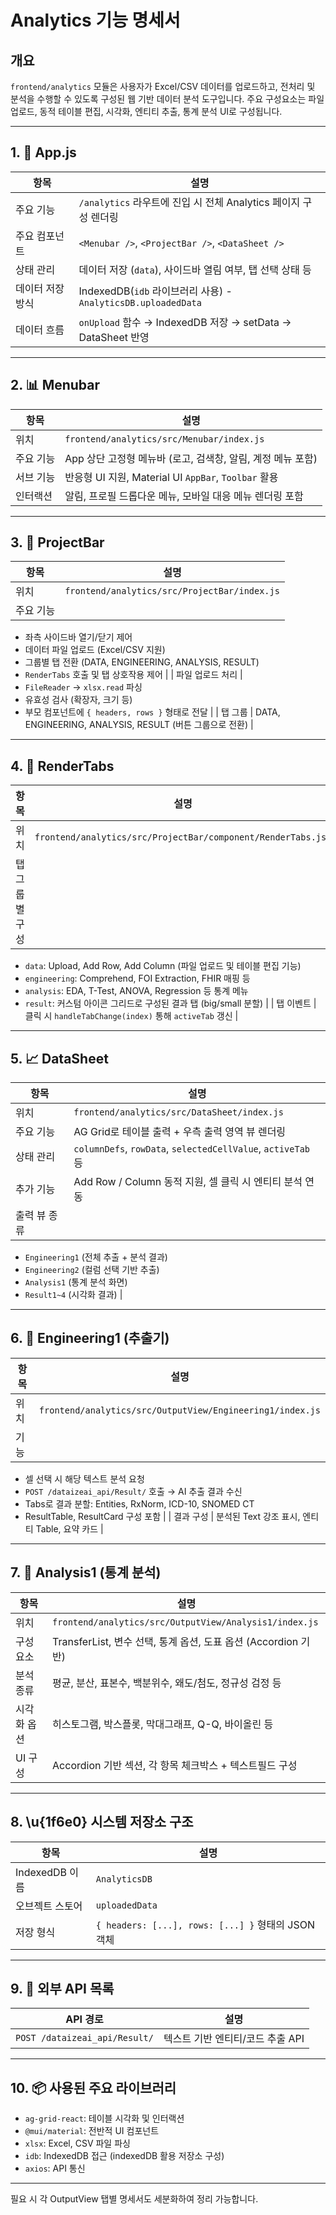 # Analytics 기능 명세서

## 개요

`frontend/analytics` 모듈은 사용자가 Excel/CSV 데이터를 업로드하고, 전처리 및 분석을 수행할 수 있도록 구성된 웹 기반 데이터 분석 도구입니다. 주요 구성요소는 파일 업로드, 동적 테이블 편집, 시각화, 엔티티 추출, 통계 분석 UI로 구성됩니다.

---

## 1. 📄 App.js

| 항목        | 설명                                                     |
| --------- | ------------------------------------------------------ |
| 주요 기능     | `/analytics` 라우트에 진입 시 전체 Analytics 페이지 구성 렌더링         |
| 주요 컴포넌트   | `<Menubar />`, `<ProjectBar />`, `<DataSheet />`       |
| 상태 관리     | 데이터 저장 (`data`), 사이드바 열림 여부, 탭 선택 상태 등                 |
| 데이터 저장 방식 | IndexedDB(`idb` 라이브러리 사용) - `AnalyticsDB.uploadedData` |
| 데이터 흐름    | `onUpload` 함수 → IndexedDB 저장 → setData → DataSheet 반영  |

---

## 2. 📊 Menubar

| 항목    | 설명                                            |
| ----- | --------------------------------------------- |
| 위치    | `frontend/analytics/src/Menubar/index.js`     |
| 주요 기능 | App 상단 고정형 메뉴바 (로고, 검색창, 알림, 계정 메뉴 포함)        |
| 서브 기능 | 반응형 UI 지원, Material UI `AppBar`, `Toolbar` 활용 |
| 인터랙션  | 알림, 프로필 드롭다운 메뉴, 모바일 대응 메뉴 렌더링 포함             |

---

## 3. 📁 ProjectBar

| 항목    | 설명                                           |
| ----- | -------------------------------------------- |
| 위치    | `frontend/analytics/src/ProjectBar/index.js` |
| 주요 기능 |                                              |

* 좌측 사이드바 열기/닫기 제어
* 데이터 파일 업로드 (Excel/CSV 지원)
* 그룹별 탭 전환 (DATA, ENGINEERING, ANALYSIS, RESULT)
* `RenderTabs` 호출 및 탭 상호작용 제어 |
  \| 파일 업로드 처리 |
* `FileReader` → `xlsx.read` 파싱
* 유효성 검사 (확장자, 크기 등)
* 부모 컴포넌트에 `{ headers, rows }` 형태로 전달 |
  \| 탭 그룹 | DATA, ENGINEERING, ANALYSIS, RESULT (버튼 그룹으로 전환) |

---

## 4. 📝 RenderTabs

| 항목       | 설명                                                           |
| -------- | ------------------------------------------------------------ |
| 위치       | `frontend/analytics/src/ProjectBar/component/RenderTabs.jsx` |
| 탭 그룹별 구성 |                                                              |

* `data`: Upload, Add Row, Add Column (파일 업로드 및 테이블 편집 기능)
* `engineering`: Comprehend, FOI Extraction, FHIR 매핑 등
* `analysis`: EDA, T-Test, ANOVA, Regression 등 통계 메뉴
* `result`: 커스텀 아이콘 그리드로 구성된 결과 탭 (big/small 분할) |
  \| 탭 이벤트 | 클릭 시 `handleTabChange(index)` 통해 `activeTab` 갱신 |

---

## 5. 📈 DataSheet

| 항목      | 설명                                                          |
| ------- | ----------------------------------------------------------- |
| 위치      | `frontend/analytics/src/DataSheet/index.js`                 |
| 주요 기능   | AG Grid로 테이블 출력 + 우측 출력 영역 뷰 렌더링                            |
| 상태 관리   | `columnDefs`, `rowData`, `selectedCellValue`, `activeTab` 등 |
| 추가 기능   | Add Row / Column 동적 지원, 셀 클릭 시 엔티티 분석 연동                    |
| 출력 뷰 종류 |                                                             |

* `Engineering1` (전체 추출 + 분석 결과)
* `Engineering2` (컬럼 선택 기반 추출)
* `Analysis1` (통계 분석 화면)
* `Result1~4` (시각화 결과) |

---

## 6. 🤖 Engineering1 (추출기)

| 항목 | 설명                                                        |
| -- | --------------------------------------------------------- |
| 위치 | `frontend/analytics/src/OutputView/Engineering1/index.js` |
| 기능 |                                                           |

* 셀 선택 시 해당 텍스트 분석 요청
* `POST /dataizeai_api/Result/` 호출 → AI 추출 결과 수신
* Tabs로 결과 분할: Entities, RxNorm, ICD-10, SNOMED CT
* ResultTable, ResultCard 구성 포함 |
  \| 결과 구성 | 분석된 Text 강조 표시, 엔티티 Table, 요약 카드 |

---

## 7. 🔬 Analysis1 (통계 분석)

| 항목     | 설명                                                     |
| ------ | ------------------------------------------------------ |
| 위치     | `frontend/analytics/src/OutputView/Analysis1/index.js` |
| 구성 요소  | TransferList, 변수 선택, 통계 옵션, 도표 옵션 (Accordion 기반)       |
| 분석 종류  | 평균, 분산, 표본수, 백분위수, 왜도/첨도, 정규성 검정 등                     |
| 시각화 옵션 | 히스토그램, 박스플롯, 막대그래프, Q-Q, 바이올린 등                        |
| UI 구성  | Accordion 기반 섹션, 각 항목 체크박스 + 텍스트필드 구성                  |

---

## 8. \u{1f6e0️} 시스템 저장소 구조

| 항목           | 설명                                            |
| ------------ | --------------------------------------------- |
| IndexedDB 이름 | `AnalyticsDB`                                 |
| 오브젝트 스토어     | `uploadedData`                                |
| 저장 형식        | `{ headers: [...], rows: [...] }` 형태의 JSON 객체 |

---

## 9. 📃 외부 API 목록

| API 경로                        | 설명                   |
| ----------------------------- | -------------------- |
| `POST /dataizeai_api/Result/` | 텍스트 기반 엔티티/코드 추출 API |

---

## 10. 📦 사용된 주요 라이브러리

* `ag-grid-react`: 테이블 시각화 및 인터랙션
* `@mui/material`: 전반적 UI 컴포넌트
* `xlsx`: Excel, CSV 파일 파싱
* `idb`: IndexedDB 접근 (indexedDB 활용 저장소 구성)
* `axios`: API 통신

---

필요 시 각 OutputView 탭별 명세서도 세분화하여 정리 가능합니다.
